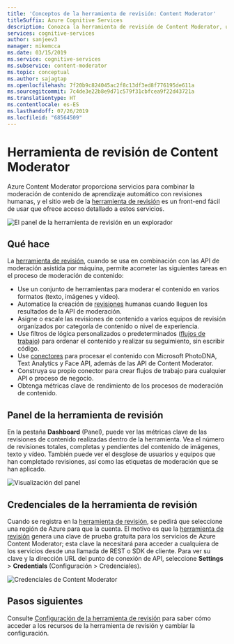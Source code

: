 ```yaml
---
title: 'Conceptos de la herramienta de revisión: Content Moderator'
titleSuffix: Azure Cognitive Services
description: Conozca la herramienta de revisión de Content Moderator, un sitio web que coordina una labor combinada de moderación de revisiones humanas e inteligencia artificial.
services: cognitive-services
author: sanjeev3
manager: mikemcca
ms.date: 03/15/2019
ms.service: cognitive-services
ms.subservice: content-moderator
ms.topic: conceptual
ms.author: sajagtap
ms.openlocfilehash: 7f20b9c824045ac2f8c13df3ed8f776195de611a
ms.sourcegitcommit: 7c4de3e22b8e9d71c579f31cbfcea9f22d43721a
ms.translationtype: HT
ms.contentlocale: es-ES
ms.lasthandoff: 07/26/2019
ms.locfileid: "68564509"
---
```

# <a name="content-moderator-review-tool"></a>Herramienta de revisión de Content Moderator

Azure Content Moderator proporciona servicios para combinar la moderación de contenido de aprendizaje automático con revisiones humanas, y el sitio web de la [herramienta de revisión](https://contentmoderator.cognitive.microsoft.com) es un front-end fácil de usar que ofrece acceso detallado a estos servicios.

![El panel de la herramienta de revisión en un explorador](./images/0-dashboard.png)

## <a name="what-it-does"></a>Qué hace

La [herramienta de revisión](https://contentmoderator.cognitive.microsoft.com), cuando se usa en combinación con las API de moderación asistida por máquina, permite acometer las siguientes tareas en el proceso de moderación de contenido:

- Use un conjunto de herramientas para moderar el contenido en varios formatos (texto, imágenes y vídeo).
- Automatice la creación de [revisiones](../review-api.md#reviews) humanas cuando lleguen los resultados de la API de moderación.
- Asigne o escale las revisiones de contenido a varios equipos de revisión organizados por categoría de contenido o nivel de experiencia.
- Use filtros de lógica personalizados o predeterminados ([flujos de trabajo](../review-api.md#workflows)) para ordenar el contenido y realizar su seguimiento, sin escribir código.
- Use [conectores](./configure.md#connectors) para procesar el contenido con Microsoft PhotoDNA, Text Analytics y Face API, además de las API de Content Moderator.
- Construya su propio conector para crear flujos de trabajo para cualquier API o proceso de negocio.
- Obtenga métricas clave de rendimiento de los procesos de moderación de contenido.

## <a name="review-tool-dashboard"></a>Panel de la herramienta de revisión

En la pestaña **Dashboard** (Panel), puede ver las métricas clave de las revisiones de contenido realizadas dentro de la herramienta. Vea el número de revisiones totales, completas y pendientes del contenido de imágenes, texto y vídeo. También puede ver el desglose de usuarios y equipos que han completado revisiones, así como las etiquetas de moderación que se han aplicado.

![Visualización del panel](images/0-dashboard.png)

## <a name="review-tool-credentials"></a>Credenciales de la herramienta de revisión

Cuando se registra en la [herramienta de revisión](https://contentmoderator.cognitive.microsoft.com), se pedirá que seleccione una región de Azure para que la cuenta. El motivo es que la [herramienta de revisión](https://contentmoderator.cognitive.microsoft.com) genera una clave de prueba gratuita para los servicios de Azure Content Moderator; esta clave la necesitará para acceder a cualquiera de los servicios desde una llamada de REST o SDK de cliente. Para ver su clave y la dirección URL del punto de conexión de API, seleccione **Settings** > **Credentials** (Configuración > Credenciales).

![Credenciales de Content Moderator](images/settings-6-credentials.png)

## <a name="next-steps"></a>Pasos siguientes

Consulte [Configuración de la herramienta de revisión](./configure.md) para saber cómo acceder a los recursos de la herramienta de revisión y cambiar la configuración.